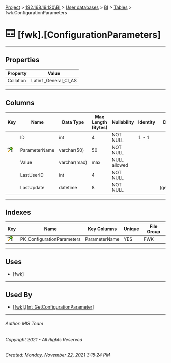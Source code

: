 #### 

[Project](../../../../index.md) > [192.168.19.120\\BI](../../../index.md) > [User databases](../../index.md) > [BI](../index.md) > [Tables](Tables.md) > fwk.ConfigurationParameters

# ![Tables](../../../../Images/Table32.png) [fwk].[ConfigurationParameters]

---

## <a name="#properties"></a>Properties

| Property | Value |
|---|---|
| Collation | Latin1_General_CI_AS |


---

## <a name="#columns"></a>Columns

| Key | Name | Data Type | Max Length (Bytes) | Nullability | Identity | Default |
|---|---|---|---|---|---|---|
|  | ID | int | 4 | NOT NULL | 1 - 1 |  |
| [![Cluster Primary Key PK_ConfigurationParameters: ParameterName](../../../../Images/pkcluster.png)](#indexes) | ParameterName | varchar(50) | 50 | NOT NULL |  |  |
|  | Value | varchar(max) | max | NULL allowed |  |  |
|  | LastUserID | int | 4 | NOT NULL |  |  |
|  | LastUpdate | datetime | 8 | NOT NULL |  | (getdate()) |


---

## <a name="#indexes"></a>Indexes

| Key | Name | Key Columns | Unique | File Group |
|---|---|---|---|---|
| [![Cluster Primary Key PK_ConfigurationParameters: ParameterName](../../../../Images/pkcluster.png)](#indexes) | PK_ConfigurationParameters | ParameterName | YES | FWK |


---

## <a name="#uses"></a>Uses

* [fwk]


---

## <a name="#usedby"></a>Used By

* [[fwk].[fnt_GetConfigurationParameter]](../Programmability/Functions/Scalar-valued_Functions/fnt_GetConfigurationParameter.md)


---

###### Author:  MIS Team

###### Copyright 2021 - All Rights Reserved

###### Created: Monday, November 22, 2021 3:15:24 PM

